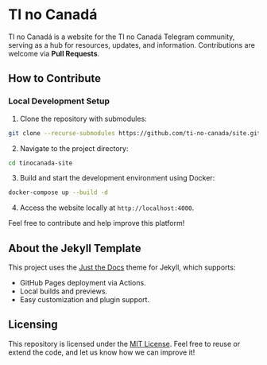 # TI no Canadá

TI no Canadá is a website for the TI no Canadá Telegram community, serving as a hub for resources, updates, and information. Contributions are welcome via **Pull Requests**.

## How to Contribute

### Local Development Setup

1. Clone the repository with submodules:
  ```bash
  git clone --recurse-submodules https://github.com/ti-no-canada/site.git
  ```

2. Navigate to the project directory:
  ```bash
  cd tinocanada-site
  ```

3. Build and start the development environment using Docker:
  ```bash
  docker-compose up --build -d
  ```

4. Access the website locally at `http://localhost:4000`.

Feel free to contribute and help improve this platform!

## About the Jekyll Template

This project uses the [Just the Docs] theme for Jekyll, which supports:

- GitHub Pages deployment via Actions.
- Local builds and previews.
- Easy customization and plugin support.

## Licensing

This repository is licensed under the [MIT License]. Feel free to reuse or extend the code, and let us know how we can improve it!

[Just the Docs]: https://just-the-docs.github.io/just-the-docs/
[use this template]: https://github.com/just-the-docs/just-the-docs-template/generate
[MIT License]: https://en.wikipedia.org/wiki/MIT_License
